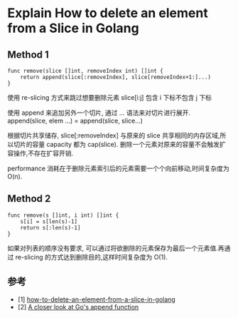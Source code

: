 

# Explain How to delete an element from a Slice in Golang




## Method 1

```golang
func remove(slice []int, removeIndex int) []int {
	return append(slice[:removeIndex], slice[removeIndex+1:]...)
}
```


使用 re-slicing 方式来跳过想要删除元素
slice[i:j] 包含 i 下标不包含 j 下标 

使用 append 来追加另外一个切片, 通过 ... 语法来对切片进行展开.
append(slice, elem ...) = append(slice, slice...)

根据切片共享储存, slice[:removeIndex] 与原来的 slice 共享相同的内存区域,所以切片的容量 capacity 都为 cap(slice).
删除一个元素对原来的容量不会触发扩容操作,不存在扩容开销.

performance 消耗在于删除元素索引后的元素需要一个个向前移动,时间复杂度为 O(n).




## Method 2

```golang
func remove(s []int, i int) []int {
    s[i] = s[len(s)-1]
    return s[:len(s)-1]
}
```

如果对列表的顺序没有要求, 可以通过将欲删除的元素保存为最后一个元素值.再通过 re-slicing 的方式达到删除目的,这样时间复杂度为 O(1).


## 参考

- [1] [how-to-delete-an-element-from-a-slice-in-golang](https://stackoverflow.com/questions/37334119/how-to-delete-an-element-from-a-slice-in-golang)
- [2] [A closer look at Go's append function](https://dev.to/andyhaskell/a-closer-look-at-go-s-slice-append-function-3bhb)























